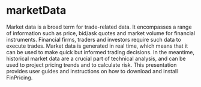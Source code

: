# marketData
Market data is a broad term for trade-related data. It encompasses a range of information such as price, bid/ask quotes and market volume for financial instruments. Financial firms, traders and investors require such data to execute trades. Market data is generated in real time, which means that it can be used to make quick but informed trading decisions. In the meantime, historical market data are a crucial part of technical analysis, and can be used to project pricing trends and to calculate risk. This presentation provides user guides and instructions on how to download and install FinPricing.
